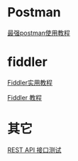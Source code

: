 # Postman

[最强postman使用教程](https://blog.csdn.net/u013613428/column/info/37531)

# fiddler

[Fiddler实用教程](https://segmentfault.com/a/1190000004240812)

[Fiddler 教程](https://www.cnblogs.com/TankXiao/archive/2012/02/06/2337728.html)

# 其它

[REST API 接口测试](https://www.imooc.com/learn/1048)